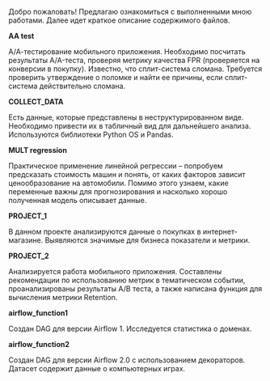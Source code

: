 Добро пожаловать! 
Предлагаю ознакомиться с выполненными мною работами. Далее идет краткое описание содержимого файлов.


**AA test**

А/А-тестирование мобильного приложения. Необходимо посчитать результаты A/A-теста, проверяя метрику качества FPR (проверяется на конверсии в покупку). Известно, что сплит-система сломана. Требуется проверить утверждение о поломке и найти ее причины, если сплит-система действительно сломана.


**COLLECT_DATA**

Есть данные, которые представлены в неструктурированном виде. Необходимо привести их в табличный вид для дальнейшего анализа. Используются библиотеки Python OS и Pandas.


**MULT regression**

Практическое применение линейной регрессии – попробуем предсказать стоимость машин и понять, от каких факторов зависит ценообразование на автомобили. Помимо этого узнаем, какие переменные важны для прогнозирования и насколько хорошо полученная модель описывает данные.


**PROJECT_1**

В данном проекте анализируются данные о покупках в интернет-магазине. Выявляются значимые для бизнеса показатели и метрики.


**PROJECT_2**

Анализируется работа мобильного приложения. Составлены рекомендации по использованию метрик в тематическом событии, проанализированы результаты A/B теста, а также написана функция для вычисления метрики Retention.


**airflow_function1**

Создан DAG для версии Airflow 1. Исследуется статистика о доменах.


**airflow_function2**

Создан DAG для версии Airflow 2.0 с использованием декораторов. Датасет содержит данные о компьютерных играх.
